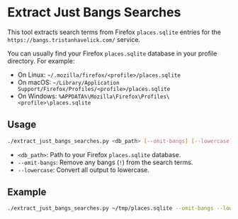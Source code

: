 # Extract Just Bangs Searches

This tool extracts search terms from Firefox `places.sqlite` entries for the `https://bangs.tristanhavelick.com/` service.

You can usually find your Firefox `places.sqlite` database in your profile directory. For example:
- On Linux: `~/.mozilla/firefox/<profile>/places.sqlite`
- On macOS: `~/Library/Application Support/Firefox/Profiles/<profile>/places.sqlite`
- On Windows: `%APPDATA%\Mozilla\Firefox\Profiles\<profile>\places.sqlite`

## Usage

```bash
./extract_just_bangs_searches.py <db_path> [--omit-bangs] [--lowercase]
```

- `<db_path>`: Path to your Firefox `places.sqlite` database.
- `--omit-bangs`: Remove any bangs (`!`) from the search terms.
- `--lowercase`: Convert all output to lowercase.

## Example

```bash
./extract_just_bangs_searches.py ~/tmp/places.sqlite --omit-bangs --lowercase | sort | uniq -c | sort -r | less
```
